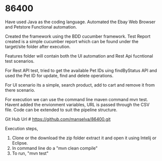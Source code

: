 # 86400

Have used Java as the coding language. Automated the Ebay Web Browser and Petstore Functional automation.

Created the framework using the BDD cucumber framework. Test Report created is a simple cucumber report which can be found under the target/site folder after execution.

Features folder will contain both the UI automation and Rest Api fucntional test scenarios.

For Rest API test, tried to get the available Pet IDs uing findByStatus API and used the Pet ID for update, find and delete operations.

For UI scenario its a simple, search product, add to cart and remove it from there scenario.

For execution we can use the command line maven command mvn test. Havent added the envionment variables, URL is passed through the CSV file. Code can be extended to suit the pipeline structure.

Git Hub Url # https://github.com/manselva/86400.git

Execution steps,

1) Clone or the download the zip folder extract it and open it using Intelij or Eclipse.
2) In command line do a "mvn clean compile"
3) To run,  "mvn test"
